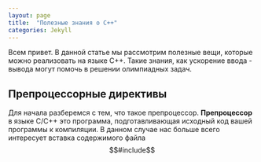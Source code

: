 ```yaml
---
layout: page
title:  "Полезные знания о C++"
categories: Jekyll
---
```

Всем привет. В данной статье мы рассмотрим полезные вещи, которые можно реализовать на языке C++. Такие знания, как ускорение ввода - вывода могут помочь в решении олимпиадных задач.

## Препроцессорные директивы
Для начала разберемся с тем, что такое препроцессор. **Препроцессор** в языке C/C++ это программа, подготавливающая исходный код вашей программы к компиляции. В данном случае нас больше всего интересует вставка содержимого файла $$#include$$
